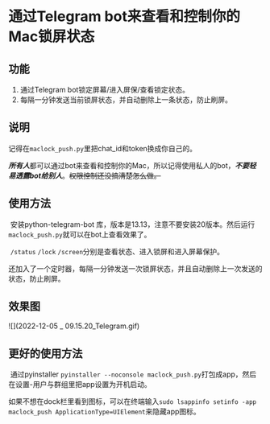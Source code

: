 # 通过Telegram bot来查看和控制你的Mac锁屏状态



## 功能

1. 通过Telegram bot锁定屏幕/进入屏保/查看锁定状态。
2. 每隔一分钟发送当前锁屏状态，并自动删除上一条状态，防止刷屏。

## 说明

​	记得在`maclock_push.py`里把chat_id和token换成你自己的。

​	***所有人***都可以通过bot来查看和控制你的Mac，所以记得使用私人的bot，***不要轻易透露bot给别人***。~~权限控制还没搞清楚怎么做。~~

## 使用方法

​	安装python-telegram-bot 库，版本是13.13，注意不要安装20版本。然后运行`maclock_push.py`就可以在bot上查看效果了。

​	`/status`	`/lock` `/screen`分别是查看状态、进入锁屏和进入屏幕保护。

​	还加入了一个定时器，每隔一分钟发送一次锁屏状态，并且自动删除上一次发送的状态，防止刷屏。

## 效果图

![](2022-12-05 _ 09.15.20_Telegram.gif)

## 更好的使用方法

​	通过pyinstaller `pyinstaller --noconsole maclock_push.py`打包成app，然后在设置-用户与群组里把app设置为开机启动。

​	如果不想在dock栏里看到图标，可以在终端输入`sudo lsappinfo setinfo -app maclock_push ApplicationType=UIElement`来隐藏app图标。
